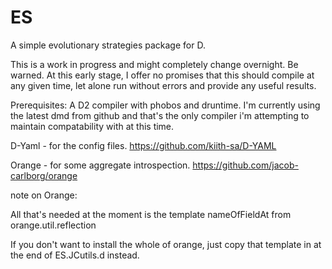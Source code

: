 ES
==

A simple evolutionary strategies package for D.

This is a work in progress and might completely change overnight. Be warned.
At this early stage, I offer no promises that this should compile at any given time, let alone run without errors and provide any useful results.

Prerequisites:
A D2 compiler with phobos and druntime. I'm currently using the latest dmd from github and that's the only compiler i'm attempting to maintain compatability with at this time.

D-Yaml - for the config files. https://github.com/kiith-sa/D-YAML

Orange - for some aggregate introspection. https://github.com/jacob-carlborg/orange


note on Orange:

All that's needed at the moment is the template nameOfFieldAt from orange.util.reflection

If you don't want to install the whole of orange, just copy that template in at the end of ES.JCutils.d instead.
